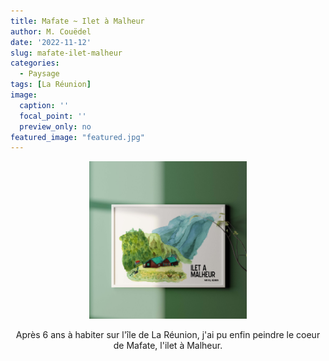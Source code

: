 ```yaml
---
title: Mafate ~ Ilet à Malheur
author: M. Couëdel
date: '2022-11-12'
slug: mafate-ilet-malheur
categories:
  - Paysage
tags: [La Réunion]
image:
  caption: ''
  focal_point: ''
  preview_only: no
featured_image: "featured.jpg"
---
```

<center>
<img alt="Ilet à malheur" src="images/2022-11-12_Mockup_IletMalheur_avg.jpg" width=50%> 

Après 6 ans à habiter sur l'île de La Réunion, j'ai pu enfin peindre le coeur de Mafate, l'ilet à Malheur.
 
</center>
